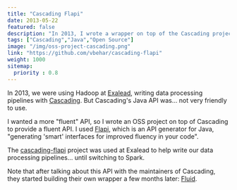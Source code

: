 ```yaml
---
title: "Cascading Flapi"
date: 2013-05-22
featured: false
description: "In 2013, I wrote a wrapper on top of the Cascading project to provide a fluent API."
tags: ["Cascading","Java","Open Source"]
image: "/img/oss-project-cascading.png"
link: "https://github.com/vbehar/cascading-flapi"
weight: 1000
sitemap:
  priority : 0.8
---
```


In 2013, we were using Hadoop at [Exalead](https://www.exalead.com/), writing data processing pipelines with [Cascading](https://www.cascading.org/projects/cascading/). But Cascading's Java API was... not very friendly to use.

I wanted a more "fluent" API, so I wrote an OSS project on top of Cascading to provide a fluent API. I used [Flapi](https://github.com/UnquietCode/Flapi), which is an API generator for Java, "generating 'smart' interfaces for improved fluency in your code".

The [cascading-flapi](https://github.com/vbehar/cascading-flapi) project was used at Exalead to help write our data processing pipelines... until switching to Spark.

Note that after talking about this API with the maintainers of Cascading, they started building their own wrapper a few months later: [Fluid](https://www.cascading.org/projects/fluid/).
